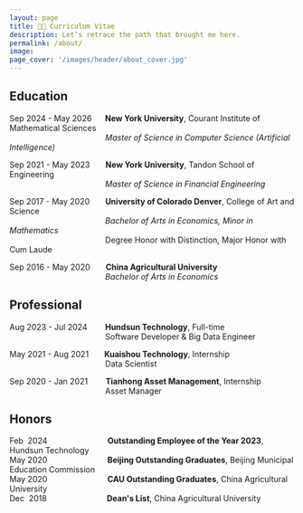 ```yaml
---
layout: page
title: 👨‍💻 Curriculum Vitae
description: Let’s retrace the path that brought me here.
permalink: /about/
image: 
page_cover: '/images/header/about_cover.jpg'
---
```


## **Education**

Sep 2024 - May 2026&nbsp;&nbsp;&nbsp;&nbsp;&nbsp;&nbsp;**New York University**, Courant Institute of Mathematical Sciences <br>
&nbsp;&nbsp;&nbsp;&nbsp;&nbsp;&nbsp;&nbsp;&nbsp;&nbsp;&nbsp;&nbsp;&nbsp;&nbsp;&nbsp;&nbsp;&nbsp;&nbsp;&nbsp;&nbsp;&nbsp;&nbsp;&nbsp;&nbsp;&nbsp;&nbsp;&nbsp;&nbsp;&nbsp;&nbsp;&nbsp;&nbsp;&nbsp;&nbsp;&nbsp;&nbsp;&nbsp;&nbsp;&nbsp;&nbsp;&nbsp;&nbsp;&nbsp;&nbsp;*Master of Science in Computer Science (Artificial Intelligence)* <br>

Sep 2021 - May 2023&nbsp;&nbsp;&nbsp;&nbsp;&nbsp;&nbsp;&nbsp;**New York University**, Tandon School of Engineering <br>
&nbsp;&nbsp;&nbsp;&nbsp;&nbsp;&nbsp;&nbsp;&nbsp;&nbsp;&nbsp;&nbsp;&nbsp;&nbsp;&nbsp;&nbsp;&nbsp;&nbsp;&nbsp;&nbsp;&nbsp;&nbsp;&nbsp;&nbsp;&nbsp;&nbsp;&nbsp;&nbsp;&nbsp;&nbsp;&nbsp;&nbsp;&nbsp;&nbsp;&nbsp;&nbsp;&nbsp;&nbsp;&nbsp;&nbsp;&nbsp;&nbsp;&nbsp;&nbsp;*Master of Science in Financial Engineering*

Sep 2017 - May 2020&nbsp;&nbsp;&nbsp;&nbsp;&nbsp;&nbsp;&nbsp;**University of Colorado Denver**, College of Art and Science <br>
&nbsp;&nbsp;&nbsp;&nbsp;&nbsp;&nbsp;&nbsp;&nbsp;&nbsp;&nbsp;&nbsp;&nbsp;&nbsp;&nbsp;&nbsp;&nbsp;&nbsp;&nbsp;&nbsp;&nbsp;&nbsp;&nbsp;&nbsp;&nbsp;&nbsp;&nbsp;&nbsp;&nbsp;&nbsp;&nbsp;&nbsp;&nbsp;&nbsp;&nbsp;&nbsp;&nbsp;&nbsp;&nbsp;&nbsp;&nbsp;&nbsp;&nbsp;&nbsp;*Bachelor of Arts in Economics, Minor in Mathematics* <br>
&nbsp;&nbsp;&nbsp;&nbsp;&nbsp;&nbsp;&nbsp;&nbsp;&nbsp;&nbsp;&nbsp;&nbsp;&nbsp;&nbsp;&nbsp;&nbsp;&nbsp;&nbsp;&nbsp;&nbsp;&nbsp;&nbsp;&nbsp;&nbsp;&nbsp;&nbsp;&nbsp;&nbsp;&nbsp;&nbsp;&nbsp;&nbsp;&nbsp;&nbsp;&nbsp;&nbsp;&nbsp;&nbsp;&nbsp;&nbsp;&nbsp;&nbsp;&nbsp;Degree Honor with Distinction, Major Honor with Cum Laude

Sep 2016 - May 2020&nbsp;&nbsp;&nbsp;&nbsp;&nbsp;&nbsp;&nbsp;**China Agricultural University** <br>
&nbsp;&nbsp;&nbsp;&nbsp;&nbsp;&nbsp;&nbsp;&nbsp;&nbsp;&nbsp;&nbsp;&nbsp;&nbsp;&nbsp;&nbsp;&nbsp;&nbsp;&nbsp;&nbsp;&nbsp;&nbsp;&nbsp;&nbsp;&nbsp;&nbsp;&nbsp;&nbsp;&nbsp;&nbsp;&nbsp;&nbsp;&nbsp;&nbsp;&nbsp;&nbsp;&nbsp;&nbsp;&nbsp;&nbsp;&nbsp;&nbsp;&nbsp;&nbsp;*Bachelor of Arts in Economics*

## **Professional**
Aug 2023 - Jul 2024&nbsp;&nbsp;&nbsp;&nbsp;&nbsp;&nbsp;&nbsp;&nbsp;**Hundsun Technology**, Full-time <br>
&nbsp;&nbsp;&nbsp;&nbsp;&nbsp;&nbsp;&nbsp;&nbsp;&nbsp;&nbsp;&nbsp;&nbsp;&nbsp;&nbsp;&nbsp;&nbsp;&nbsp;&nbsp;&nbsp;&nbsp;&nbsp;&nbsp;&nbsp;&nbsp;&nbsp;&nbsp;&nbsp;&nbsp;&nbsp;&nbsp;&nbsp;&nbsp;&nbsp;&nbsp;&nbsp;&nbsp;&nbsp;&nbsp;&nbsp;&nbsp;&nbsp;&nbsp;&nbsp;Software Developer & Big Data Engineer

May 2021 - Aug 2021&nbsp;&nbsp;&nbsp;&nbsp;&nbsp;&nbsp;&nbsp;**Kuaishou Technology**, Internship <br>
&nbsp;&nbsp;&nbsp;&nbsp;&nbsp;&nbsp;&nbsp;&nbsp;&nbsp;&nbsp;&nbsp;&nbsp;&nbsp;&nbsp;&nbsp;&nbsp;&nbsp;&nbsp;&nbsp;&nbsp;&nbsp;&nbsp;&nbsp;&nbsp;&nbsp;&nbsp;&nbsp;&nbsp;&nbsp;&nbsp;&nbsp;&nbsp;&nbsp;&nbsp;&nbsp;&nbsp;&nbsp;&nbsp;&nbsp;&nbsp;&nbsp;&nbsp;&nbsp;Data Scientist

Sep 2020 - Jan 2021&nbsp;&nbsp;&nbsp;&nbsp;&nbsp;&nbsp;&nbsp;&nbsp;**Tianhong Asset Management**, Internship <br>
&nbsp;&nbsp;&nbsp;&nbsp;&nbsp;&nbsp;&nbsp;&nbsp;&nbsp;&nbsp;&nbsp;&nbsp;&nbsp;&nbsp;&nbsp;&nbsp;&nbsp;&nbsp;&nbsp;&nbsp;&nbsp;&nbsp;&nbsp;&nbsp;&nbsp;&nbsp;&nbsp;&nbsp;&nbsp;&nbsp;&nbsp;&nbsp;&nbsp;&nbsp;&nbsp;&nbsp;&nbsp;&nbsp;&nbsp;&nbsp;&nbsp;&nbsp;&nbsp;Asset Manager

## **Honors**
Feb &nbsp;2024&nbsp;&nbsp;&nbsp;&nbsp;&nbsp;&nbsp;&nbsp;&nbsp;&nbsp;&nbsp;&nbsp;&nbsp;&nbsp;&nbsp;&nbsp;&nbsp;&nbsp;&nbsp;&nbsp;&nbsp;&nbsp;&nbsp;&nbsp;&nbsp;&nbsp;&nbsp;&nbsp;**Outstanding Employee of the Year 2023**, Hundsun Technology<br>
May 2020&nbsp;&nbsp;&nbsp;&nbsp;&nbsp;&nbsp;&nbsp;&nbsp;&nbsp;&nbsp;&nbsp;&nbsp;&nbsp;&nbsp;&nbsp;&nbsp;&nbsp;&nbsp;&nbsp;&nbsp;&nbsp;&nbsp;&nbsp;&nbsp;&nbsp;&nbsp;&nbsp;**Beijing Outstanding Graduates**, Beijing Municipal Education Commission<br>
May 2020&nbsp;&nbsp;&nbsp;&nbsp;&nbsp;&nbsp;&nbsp;&nbsp;&nbsp;&nbsp;&nbsp;&nbsp;&nbsp;&nbsp;&nbsp;&nbsp;&nbsp;&nbsp;&nbsp;&nbsp;&nbsp;&nbsp;&nbsp;&nbsp;&nbsp;&nbsp;&nbsp;**CAU Outstanding Graduates**, China Agricultural University<br>
Dec &nbsp;2018&nbsp;&nbsp;&nbsp;&nbsp;&nbsp;&nbsp;&nbsp;&nbsp;&nbsp;&nbsp;&nbsp;&nbsp;&nbsp;&nbsp;&nbsp;&nbsp;&nbsp;&nbsp;&nbsp;&nbsp;&nbsp;&nbsp;&nbsp;&nbsp;&nbsp;&nbsp;&nbsp;**Dean's List**, China Agricultural University<br>